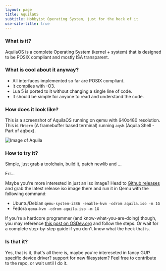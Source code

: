 ```yaml
---
layout: page
title: AquilaOS
subtitle: Hobbyist Operating System, just for the heck of it
use-site-title: true
---
```


### What is it?
AquilaOS is a complete Operating System (kernel + system) that is designed to be POSIX compliant and mostly ISA transparent.

### What is cool about it anyway?
- All interfaces implemented so far are POSIX compliant.
- It compiles with -O3.
- Lua 5 is ported to it without changing a single line of code.
- It should be simple for anyone to read and understand the code.

### How does it look like?
This is a screenshot of AquilaOS running on qemu with 640x480 resolution. This is `fbterm` (A framebuffer based terminal) running `aqsh` (Aquila Shell - Part of aqbox).

![Image of Aquila](/Aquila/img/screenshot.png)

### How to try it?
Simple, just grab a toolchain, build it, patch newlib and ...

Err...

Maybe you're more interested in just an iso image? Head to [Github releases](https://github.com/mohamed-anwar/Aquila/releases) and grab the latest release iso image there and run it in Qemu with the following command:
- Ubuntu/Debian
`qemu-system-i386 -enable-kvm -cdrom aquila.iso -m 1G`
- Fedora
`qemu-kvm -cdrom aquila.iso -m 1G`

If you're a hardcore programmer (and know-what-you-are-doing) though, you may reference [this post on OSDev.org](https://forum.osdev.org/viewtopic.php?f=2&t=32714) and follow the steps. Or wait for a complete step-by-step guide if you don't know what the heck that is.

### Is that it?
Yes, that is it, that's all there is, maybe you're intereseted in fancy GUI? specific device driver? support for new filesystem? Feel free to contribute to the repo, or wait until I do it.
